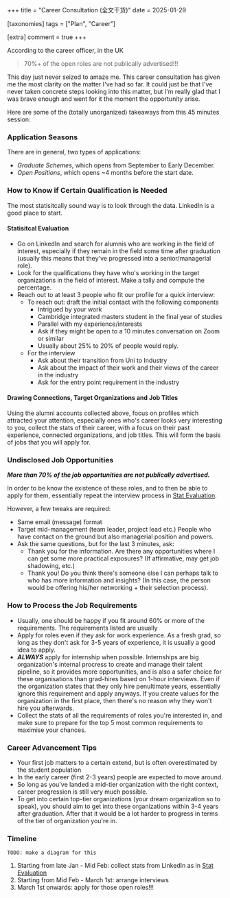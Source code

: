 +++
title = "Career Consultation (全文干货)"
date = 2025-01-29

[taxonomies]
tags = ["Plan", "Career"]

[extra]
comment = true
+++

According to the career officer, in the UK

> 70%+ of the open roles are not publically advertised!!!

This day just never seized to amaze me. This career consultation has given me
the most clarity on the matter I've had so far. It could just be that I've
never taken concrete steps looking into this matter, but I'm really glad that I
was brave enough and went for it the moment the opportunity arise.

Here are some of the (totally unorganized) takeaways from this 45 minutes session:

### Application Seasons

There are in general, two types of applications:

* _Graduate Schemes_, which opens from September to Early December.
* _Open Positions_, which opens ~4 months before the start date.

### How to Know if Certain Qualification is Needed

The most statisitcally sound way is to look through the data. LinkedIn is a good
place to start.

#### Statisitcal Evaluation

* Go on LinkedIn and search for alumnis who are working in the field of interest,
    especially if they remain in the field some time after graduation (usually
this means that they've progressed into a senior/managerial role).
* Look for the qualifications they have who's working in the target organizations
    in the field of interest. Make a tally and compute the percentage.
* Reach out to at least 3 people who fit our profile for a quick interview:
    * To reach out: draft the initial contact with the following components
        * Intrigued by your work
        * Cambridge integrated masters student in the final year of studies
        * Parallel with my experience/interests
        * Ask if they might be open to a 10 minutes conversation on Zoom or similar
        * Usually about 25% to 20% of people would reply.
    * For the interview
        * Ask about their transition from Uni to Industry
        * Ask about the impact of their work and their views of the career in the industry
        * Ask for the entry point requirement in the industry

#### Drawing Connections, Target Organizations and Job Titles

Using the alumni accounts collected above, focus on profiles which attracted
your attention, especially ones who's career looks very interesting to you,
collect the stats of their career, with a focus on their past experience,
connected organizations, and job titles. This will form the basis of jobs
that you will apply for.

### Undisclosed Job Opportunities

***More than 70% of the job opportunities are not publically advertised.***

In order to be know the existence of these roles, and to then be able to
apply for them, essentially repeat the interview process in [Stat Evaluation](#statisitcal-evaluation).

However, a few tweaks are required:

* Same email (message) format
* Target mid-management (team leader, project lead etc.) People who have contact on the
    ground but also managerial position and powers.
* Ask the same questions, but for the last 3 minutes, ask:
    * Thank you for the information. Are there any opportunities where I can get some
        more practical exposures? (If affirmative, may get job shadowing, etc.)
    * Thank you! Do you think there's someone else I can perhaps talk to who has
        more information and insights? (In this case, the person would be offering
        his/her networking + their selection process).

### How to Process the Job Requirements

* Usually, one should be happy if you fit around 60% or more of the requirements.
    The requirements listed are usually 
* Apply for roles even if they ask for work experience. As a fresh grad, so long
    as they don't ask for 3-5 years of experience, it is usually a good idea to apply.
* ***ALWAYS*** apply for internship when possible. Internships are big organization's 
    internal procress to create and manage their talent pipeline, so it provides
    more opportunities, and is also a safer choice for these organisations than
    grad-hires based on 1-hour interviews. Even if the organization states that
    they only hire penultimate years, essentially ignore this requirement and apply
    anyways. If you create values for the organization in the first place, then
    there's no reason why they won't hire you afterwards.
* Collect the stats of all the requirements of roles you're interested in, and
    make sure to prepare for the top 5 most common requirements to maximise your chances.

### Career Advancement Tips

* Your first job matters to a certain extend, but is often overestimated by the student population
* In the early career (first 2-3 years) people are expected to move around.
* So long as you've landed a mid-tier organization with the right context,
    career progression is still very much possible.
* To get into certain top-tier organizations (your dream organization so to
    speak), you should aim to get into these organizations within 3-4 years after
    graduation. After that it would be a lot harder to progress in terms of the
    tier of organization you're in.

### Timeline
`TODO: make a diagram for this`
1. Starting from late Jan - Mid Feb: collect stats from LinkedIn as in [Stat Evaluation](#statisitcal-evaluation)
2. Starting from Mid Feb - March 1st: arrange interviews
3. March 1st onwards: apply for those open roles!!!
